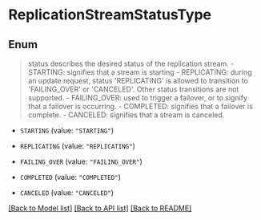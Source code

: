 # ReplicationStreamStatusType

## Enum
> status describes the desired status of the replication stream.   - STARTING: signifies that a stream is starting  - REPLICATING: during an update request, status 'REPLICATING' is allowed to transition to 'FAILING_OVER' or 'CANCELED'. Other status transitions are not supported.  - FAILING_OVER: used to trigger a failover, or to signify that a failover is occurring.  - COMPLETED: signifies that a failover is complete.  - CANCELED: signifies that a stream is canceled.

* `STARTING` (value: `"STARTING"`)

* `REPLICATING` (value: `"REPLICATING"`)

* `FAILING_OVER` (value: `"FAILING_OVER"`)

* `COMPLETED` (value: `"COMPLETED"`)

* `CANCELED` (value: `"CANCELED"`)


[[Back to Model list]](../README.md#documentation-for-models) [[Back to API list]](../README.md#documentation-for-api-endpoints) [[Back to README]](../README.md)


